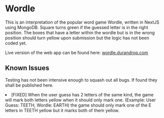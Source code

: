 # Wordle

This is an interpretation of the popular word game Wordle, written in NextJS using MongoDB. Square turns green if the guessed letter is in the right position. The boxes that have a letter within the wordle but is in the wrong position should turn yellow upon submission but the logic has not been coded yet.

Live version of the web app can be found here: <a href="https://wordle.durandrop.com">wordle.durandrop.com</a>

## Known Issues

Testing has not been intensive enough to squash out all bugs. If found they shall be published here.

<li>[FIXED] When the user guess has 2 letters of the same kind, the game will mark both letters yellow when it should only mark one. (Example: User Guess: TEETH, Wordle: EARTH) the game should only mark one of the E letters in TEETH yellow but it marks both of them yellow.</li>
